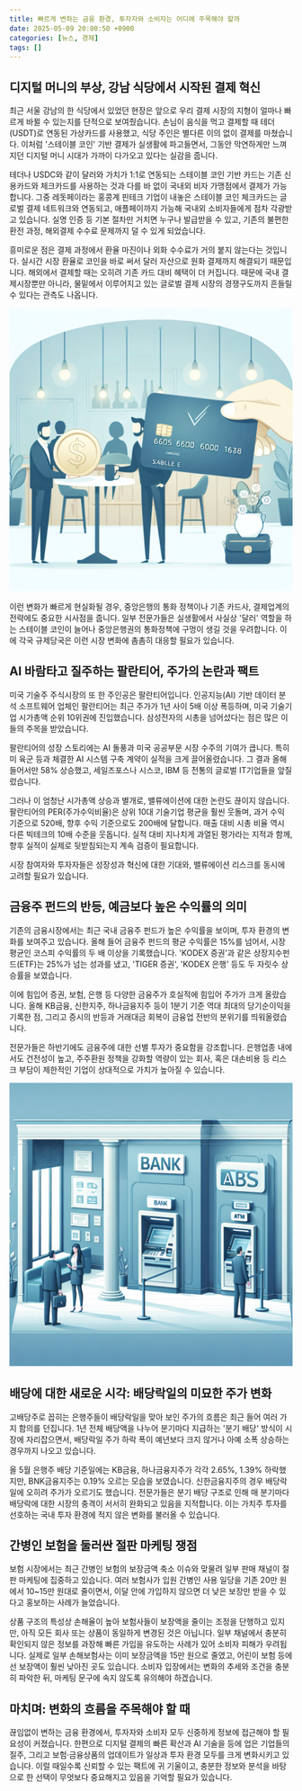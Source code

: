 ```yaml
---
title: 빠르게 변하는 금융 환경, 투자자와 소비자는 어디에 주목해야 할까
date: 2025-05-09 20:00:50 +0900
categories: [뉴스, 경제]
tags: []
---
```


## 디지털 머니의 부상, 강남 식당에서 시작된 결제 혁신

최근 서울 강남의 한 식당에서 있었던 현장은 앞으로 우리 결제 시장의 지형이 얼마나 빠르게 바뀔 수 있는지를 단적으로 보여줬습니다. 손님이 음식을 먹고 결제할 때 테더(USDT)로 연동된 가상카드를 사용했고, 식당 주인은 별다른 이의 없이 결제를 마쳤습니다. 이처럼 '스테이블 코인' 기반 결제가 실생활에 파고들면서, 그동안 막연하게만 느껴지던 디지털 머니 시대가 가까이 다가오고 있다는 실감을 줍니다.

테더나 USDC와 같이 달러와 가치가 1:1로 연동되는 스테이블 코인 기반 카드는 기존 신용카드와 체크카드를 사용하는 것과 다를 바 없이 국내외 비자 가맹점에서 결제가 가능합니다. 그중 레돗페이라는 홍콩계 핀테크 기업이 내놓은 스테이블 코인 체크카드는 글로벌 결제 네트워크와 연동되고, 애플페이까지 가능해 국내외 소비자들에게 점차 각광받고 있습니다. 실명 인증 등 기본 절차만 거치면 누구나 발급받을 수 있고, 기존의 불편한 환전 과정, 해외결제 수수료 문제까지 덜 수 있게 되었습니다.

흥미로운 점은 결제 과정에서 환율 마진이나 외화 수수료가 거의 붙지 않는다는 것입니다. 실시간 시장 환율로 코인을 바로 써서 달러 자산으로 원화 결제까지 해결되기 때문입니다. 해외에서 결제할 때는 오히려 기존 카드 대비 혜택이 더 커집니다. 때문에 국내 결제시장뿐만 아니라, 물밑에서 이루어지고 있는 글로벌 결제 시장의 경쟁구도까지 흔들릴 수 있다는 관측도 나옵니다.

![식당에서 스테이블 코인 카드로 결제하는 모습](assets/img/2025-05-09-623cf36b-3a3d-4e14-9214-0de4083823d6/1746788523684.png)

이런 변화가 빠르게 현실화될 경우, 중앙은행의 통화 정책이나 기존 카드사, 결제업계의 전략에도 중요한 시사점을 줍니다. 일부 전문가들은 실생활에서 사실상 '달러' 역할을 하는 스테이블 코인이 늘어나 중앙은행권의 통화정책에 구멍이 생길 것을 우려합니다. 이에 각국 규제당국은 이런 시장 변화에 촘촘히 대응할 필요가 있습니다.

## AI 바람타고 질주하는 팔란티어, 주가의 논란과 팩트

미국 기술주 주식시장의 또 한 주인공은 팔란티어입니다. 인공지능(AI) 기반 데이터 분석 소프트웨어 업체인 팔란티어는 최근 주가가 1년 사이 5배 이상 폭등하며, 미국 기술기업 시가총액 순위 10위권에 진입했습니다. 삼성전자의 시총을 넘어섰다는 점은 많은 이들의 주목을 받았습니다.

팔란티어의 성장 스토리에는 AI 돌풍과 미국 공공부문 시장 수주의 기여가 큽니다. 특히 미 육군 등과 체결한 AI 시스템 구축 계약이 실적을 크게 끌어올렸습니다. 그 결과 올해 들어서만 58% 상승했고, 세일즈포스나 시스코, IBM 등 전통의 글로벌 IT기업들을 앞질렀습니다.

그러나 이 엄청난 시가총액 상승과 별개로, 밸류에이션에 대한 논란도 끊이지 않습니다. 팔란티어의 PER(주가수익비율)은 상위 10대 기술기업 평균을 훨씬 웃돌며, 과거 수익 기준으로 520배, 향후 수익 기준으로도 200배에 달합니다. 매출 대비 시총 비율 역시 다른 빅테크의 10배 수준을 웃돕니다. 실적 대비 지나치게 과열된 평가라는 지적과 함께, 향후 실적이 실제로 뒷받침되는지 계속 검증이 필요합니다.

시장 참여자와 투자자들은 성장성과 혁신에 대한 기대와, 밸류에이션 리스크를 동시에 고려할 필요가 있습니다.

## 금융주 펀드의 반등, 예금보다 높은 수익률의 의미

기존의 금융시장에서는 최근 국내 금융주 펀드가 높은 수익률을 보이며, 투자 환경의 변화를 보여주고 있습니다. 올해 들어 금융주 펀드의 평균 수익률은 15%를 넘어서, 시장 평균인 코스피 수익률의 두 배 이상을 기록했습니다. 'KODEX 증권'과 같은 상장지수펀드(ETF)는 25%가 넘는 성과를 냈고, 'TIGER 증권', 'KODEX 은행' 등도 두 자릿수 상승률을 보였습니다.

이에 힘입어 증권, 보험, 은행 등 다양한 금융주가 호실적에 힘입어 주가가 크게 올랐습니다. 올해 KB금융, 신한지주, 하나금융지주 등이 1분기 기준 역대 최대의 당기순이익을 기록한 점, 그리고 증시의 반등과 거래대금 회복이 금융업 전반의 분위기를 띄워올렸습니다.

전문가들은 하반기에도 금융주에 대한 선별 투자가 중요함을 강조합니다. 은행업종 내에서도 건전성이 높고, 주주환원 정책을 강화할 역량이 있는 회사, 혹은 대손비용 등 리스크 부담이 제한적인 기업이 상대적으로 가치가 높아질 수 있습니다.

![은행 ATM이 설치된 금융기관 내부 풍경](assets/img/2025-05-09-623cf36b-3a3d-4e14-9214-0de4083823d6/1746788538779.png)

## 배당에 대한 새로운 시각: 배당락일의 미묘한 주가 변화

고배당주로 꼽히는 은행주들이 배당락일을 맞아 보인 주가의 흐름은 최근 들어 여러 가지 함의를 던집니다. 1년 전체 배당액을 나누어 분기마다 지급하는 '분기 배당' 방식이 시장에 자리잡으면서, 배당락일 주가 하락 폭이 예년보다 크지 않거나 아예 소폭 상승하는 경우까지 나오고 있습니다.

올 5월 은행주 배당 기준일에는 KB금융, 하나금융지주가 각각 2.65%, 1.39% 하락했지만, BNK금융지주는 0.19% 오르는 모습을 보였습니다. 신한금융지주의 경우 배당락일에 오히려 주가가 오르기도 했습니다. 전문가들은 분기 배당 구조로 인해 매 분기마다 배당락에 대한 시장의 충격이 서서히 완화되고 있음을 지적합니다. 이는 가치주 투자를 선호하는 국내 투자 환경에 적지 않은 변화를 불러올 수 있습니다.

## 간병인 보험을 둘러싼 절판 마케팅 쟁점

보험 시장에서는 최근 간병인 보험의 보장금액 축소 이슈와 맞물려 일부 판매 채널이 절판 마케팅에 집중하고 있습니다. 여러 보험사가 입원 간병인 사용 일당을 기존 20만 원에서 10~15만 원대로 줄이면서, 이달 안에 가입하지 않으면 더 낮은 보장만 받을 수 있다고 홍보하는 사례가 늘었습니다.

상품 구조의 특성상 손해율이 높아 보험사들이 보장액을 줄이는 조정을 단행하고 있지만, 아직 모든 회사 또는 상품이 동일하게 변경된 것은 아닙니다. 일부 채널에서 충분히 확인되지 않은 정보를 과장해 빠른 가입을 유도하는 사례가 있어 소비자 피해가 우려됩니다. 실제로 일부 손해보험사는 이미 보장금액을 15만 원으로 줄였고, 어린이 보험 등에선 보장액이 훨씬 낮아진 곳도 있습니다. 소비자 입장에서는 변화의 추세와 조건을 충분히 파악한 뒤, 마케팅 문구에 속지 않도록 유의해야 하겠습니다.

## 마치며: 변화의 흐름을 주목해야 할 때

끊임없이 변하는 금융 환경에서, 투자자와 소비자 모두 신중하게 정보에 접근해야 할 필요성이 커졌습니다. 한편으로 디지털 결제의 빠른 확산과 AI 기술을 등에 업은 기업들의 질주, 그리고 보험·금융상품의 업데이트가 일상과 투자 환경 모두를 크게 변화시키고 있습니다. 이럴 때일수록 신뢰할 수 있는 팩트에 귀 기울이고, 충분한 정보와 분석을 바탕으로 한 선택이 무엇보다 중요해지고 있음을 기억할 필요가 있습니다.
